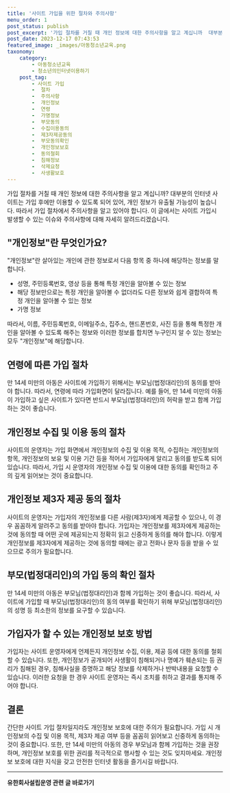```yaml
---
title: '사이트 가입을 위한 절차와 주의사항'
menu_order: 1
post_status: publish
post_excerpt: '가입 절차를 거칠 때 개인 정보에 대한 주의사항을 알고 계십니까  대부분의 인터넷 사이트는 가입 후에만 이용할 수 있도록 되어 있어, 개인 정보가 유출될 가능성이 높습니다. 따라서 가입 절차에서 주의사항을 알고 있어야 합니다. 이 글에서는 사이트 가입시 발생할 수 있는 이슈와 주의사항에 대해 자세히 알려드리겠습니다.'
post_date: 2023-12-17 07:43:53
featured_image: _images/아동청소년교육.png
taxonomy:
    category:
        - 아동청소년교육
        - 청소년의인터넷이용하기
    post_tag:
        - 사이트 가입
        -  절차
        -  주의사항
        -  개인정보
        -  연령
        -  가명정보
        -  부모동의
        -  수집이용동의
        -  제3자제공동의
        -  부모동의확인
        -  개인정보보호
        -  동의철회
        -  침해정보
        -  삭제요청
        -  사생활보호
---
```



가입 절차를 거칠 때 개인 정보에 대한 주의사항을 알고 계십니까? 대부분의 인터넷 사이트는 가입 후에만 이용할 수 있도록 되어 있어, 개인 정보가 유출될 가능성이 높습니다. 따라서 가입 절차에서 주의사항을 알고 있어야 합니다. 이 글에서는 사이트 가입시 발생할 수 있는 이슈와 주의사항에 대해 자세히 알려드리겠습니다.

## "개인정보"란 무엇인가요?

"개인정보"란 살아있는 개인에 관한 정보로서 다음 항목 중 하나에 해당하는 정보를 말합니다. 

- 성명, 주민등록번호, 영상 등을 통해 특정 개인을 알아볼 수 있는 정보
- 해당 정보만으로는 특정 개인을 알아볼 수 없더라도 다른 정보와 쉽게 결합하여 특정 개인을 알아볼 수 있는 정보
- 가명 정보

따라서, 이름, 주민등록번호, 이메일주소, 집주소, 핸드폰번호, 사진 등을 통해 특정한 개인을 알아볼 수 있도록 해주는 정보와 이러한 정보를 합치면 누구인지 알 수 있는 정보는 모두 "개인정보"에 해당합니다.

## 연령에 따른 가입 절차

만 14세 미만의 아동은 사이트에 가입하기 위해서는 부모님(법정대리인)의 동의를 받아야 합니다. 따라서, 연령에 따라 가입화면이 달라집니다. 예를 들어, 만 14세 미만의 아동이 가입하고 싶은 사이트가 있다면 반드시 부모님(법정대리인)의 허락을 받고 함께 가입하는 것이 좋습니다.

## 개인정보 수집 및 이용 동의 절차

사이트의 운영자는 가입 화면에서 개인정보의 수집 및 이용 목적, 수집하는 개인정보의 항목, 개인정보의 보유 및 이용 기간 등을 적어서 가입자에게 알리고 동의를 받도록 되어 있습니다. 따라서, 가입 시 운영자의 개인정보 수집 및 이용에 대한 동의를 확인하고 주의 깊게 읽어보는 것이 중요합니다.

## 개인정보 제3자 제공 동의 절차

사이트의 운영자는 가입자의 개인정보를 다른 사람(제3자)에게 제공할 수 있으나, 이 경우 꼼꼼하게 알려주고 동의를 받아야 합니다. 가입자는 개인정보를 제3자에게 제공하는 것에 동의할 때 어떤 곳에 제공되는지 정확히 읽고 신중하게 동의를 해야 합니다. 이렇게 개인정보를 제3자에게 제공하는 것에 동의할 때에는 광고 전화나 문자 등을 받을 수 있으므로 주의가 필요합니다.

## 부모(법정대리인)의 가입 동의 확인 절차

만 14세 미만의 아동은 부모님(법정대리인)과 함께 가입하는 것이 좋습니다. 따라서, 사이트에 가입할 때 부모님(법정대리인)의 동의 여부를 확인하기 위해 부모님(법정대리인)의 성명 등 최소한의 정보를 요구할 수 있습니다.

## 가입자가 할 수 있는 개인정보 보호 방법

가입자는 사이트 운영자에게 언제든지 개인정보 수집, 이용, 제공 등에 대한 동의를 철회할 수 있습니다. 또한, 개인정보가 공개되어 사생활이 침해되거나 명예가 훼손되는 등 권리가 침해된 경우, 침해사실을 증명하고 해당 정보를 삭제하거나 반박내용을 요청할 수 있습니다. 이러한 요청을 한 경우 사이트 운영자는 즉시 조치를 취하고 결과를 통지해 주어야 합니다.

## 결론

간단한 사이트 가입 절차일지라도 개인정보 보호에 대한 주의가 필요합니다. 가입 시 개인정보의 수집 및 이용 목적, 제3자 제공 여부 등을 꼼꼼히 읽어보고 신중하게 동의하는 것이 중요합니다. 또한, 만 14세 미만의 아동의 경우 부모님과 함께 가입하는 것을 권장하며, 개인정보 보호를 위한 권리를 적극적으로 행사할 수 있는 것도 잊지마세요. 개인정보 보호에 대한 지식을 갖고 안전한 인터넷 활동을 즐기시길 바랍니다.
<!-- wp:separator -->
<hr class="wp-block-separator has-alpha-channel-opacity"/>
<!-- /wp:separator -->

<!-- wp:group {"backgroundColor":"base","layout":{"type":"constrained"}} -->
<div class="wp-block-group has-base-background-color has-background"><!-- wp:paragraph {"align":"center","fontSize":"medium"} -->
<p class="has-text-align-center has-large-font-size"><strong>유한회사설립운영 관련 글 바로가기</strong></p>
<!-- /wp:paragraph -->


<!-- wp:latest-posts
{"categories":[{"id":27282,"count":19,"description":"","link":"https://uknowlaw.com/category/%ec%9c%a0%ed%95%9c%ed%9a%8c%ec%82%ac%ec%84%a4%eb%a6%bd%ec%9a%b4%ec%98%81/","name":"유한회사설립운영","slug":"유한회사설립운영","taxonomy":"category","parent":0,"meta":[],"_links":{"self":[{"href":"https://uknowlaw.com/wp-json/wp/v2/categories/27282"}],"collection":[{"href":"https://uknowlaw.com/wp-json/wp/v2/categories"}],"about":[{"href":"https://uknowlaw.com/wp-json/wp/v2/taxonomies/category"}],"wp:post_type":[{"href":"https://uknowlaw.com/wp-json/wp/v2/posts?categories=27282"}],"curies":[{"name":"wp","href":"https://api.w.org/{rel}","templated":true}]}}],"postsToShow":100,"excerptLength":28,"postLayout":"grid","columns":2,"featuredImageAlign":"left","featuredImageSizeSlug":"large","fontSize":"small"} /--></div>
<!-- /wp:group -->